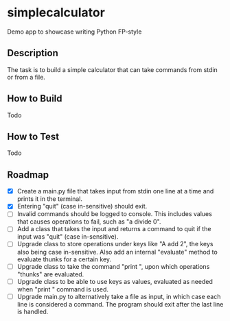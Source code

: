 # simplecalculator
Demo app to showcase writing Python FP-style

## Description
The task is to build a simple calculator that can take commands from stdin or from a file.

## How to Build
Todo

## How to Test
Todo

## Roadmap
- [X] Create a main.py file that takes input from stdin one line at a time and prints it in the terminal.
- [X] Entering "quit" (case in-sensitive) should exit.
- [ ] Invalid commands should be logged to console. This includes values that causes operations to fail, such as "a divide 0".
- [ ] Add a class that takes the input and returns a command to quit if the input was "quit" (case in-sensitive).
- [ ] Upgrade class to store operations under keys like "A add 2", the keys also being case in-sensitive. Also add an internal "evaluate" method to evaluate thunks for a certain key.
- [ ] Upgrade class to take the command "print <key>", upon which operations "thunks" are evaluated.
- [ ] Upgrade class to be able to use keys as values, evaluated as needed when "print <key>" command is used.
- [ ] Upgrade main.py to alternatively take a file as input, in which case each line is considered a command. The program should exit after the last line is handled.